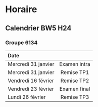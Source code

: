 # Horaire

<!-- ## Calendrier 3W6 A23
### Groupes 1010 et 1020
| Date |          |
| :--------------- |:---------------:|
| Mardi 05 septembre | HORAIRE DU LUNDI |
| Vendredi 06 octobre (12) | Examen intra |
| Vendredi 06 octobre (12) | Remise TP1 |
| 09 au 13 octobre | Semaine de lecture |
| Mardi 5 décembre (24) | Remise TP2 |
| Mardi 19 décembre (horaire régulier) |Examen final|
| Mercredi 27 décembre | Remise TP3 | -->


## Calendrier BW5 H24
### Groupe 6134
| Date |          |
| :--------------- |:---------------:|
| Mercredi 31 janvier | Examen intra |
| Mercredi 31 janvier | Remise TP1 |
| Vendredi 16 février | Remise TP2 |
| Vendredi 23 février | Examen final |
| Lundi 26 février | Remise TP3 |